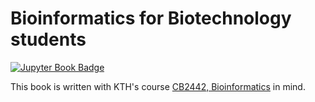 # Bioinformatics for Biotechnology students

[![Jupyter Book Badge](https://jupyterbook.org/badge.svg)](https://www.kaell.se/bibook/intro.html)

This book is written with KTH's course [CB2442, Bioinformatics](https://www.kth.se/student/kurser/kurs/CB2442) in mind. 

```{tableofcontents}
```
